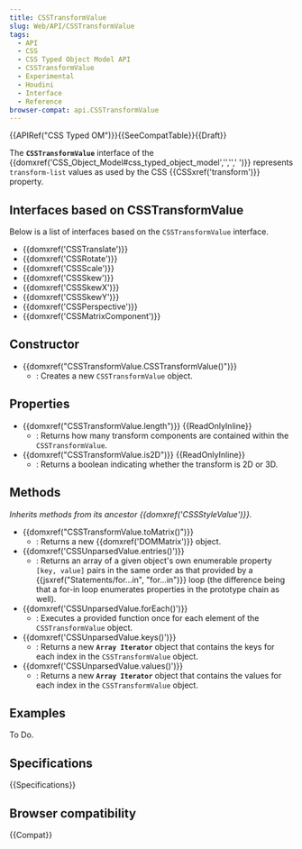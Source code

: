 ```yaml
---
title: CSSTransformValue
slug: Web/API/CSSTransformValue
tags:
  - API
  - CSS
  - CSS Typed Object Model API
  - CSSTransformValue
  - Experimental
  - Houdini
  - Interface
  - Reference
browser-compat: api.CSSTransformValue
---
```

{{APIRef("CSS Typed OM")}}{{SeeCompatTable}}{{Draft}}

The **`CSSTransformValue`** interface of the {{domxref('CSS_Object_Model#css_typed_object_model','','',' ')}} represents `transform-list` values as used by the CSS {{CSSxref('transform')}} property.

## Interfaces based on CSSTransformValue

Below is a list of interfaces based on the `CSSTransformValue` interface.

- {{domxref('CSSTranslate')}}
- {{domxref('CSSRotate')}}
- {{domxref('CSSScale')}}
- {{domxref('CSSSkew')}}
- {{domxref('CSSSkewX')}}
- {{domxref('CSSSkewY')}}
- {{domxref('CSSPerspective')}}
- {{domxref('CSSMatrixComponent')}}

## Constructor

- {{domxref("CSSTransformValue.CSSTransformValue()")}}
  - : Creates a new `CSSTransformValue` object.

## Properties

- {{domxref("CSSTransformValue.length")}} {{ReadOnlyInline}}
  - : Returns how many transform components are contained within the `CSSTransformValue`.
- {{domxref("CSSTransformValue.is2D")}} {{ReadOnlyInline}}
  - : Returns a boolean indicating whether the transform is 2D or 3D.

## Methods

_Inherits methods from its ancestor {{domxref('CSSStyleValue')}}._

- {{domxref("CSSTransformValue.toMatrix()")}}
  - : Returns a new {{domxref('DOMMatrix')}} object.
- {{domxref('CSSUnparsedValue.entries()')}}
  - : Returns an array of a given object's own enumerable property `[key, value]` pairs in the same order as that provided by a {{jsxref("Statements/for...in", "for...in")}} loop (the difference being that a for-in loop enumerates properties in the prototype chain as well).
- {{domxref('CSSUnparsedValue.forEach()')}}
  - : Executes a provided function once for each element of the `CSSTransformValue` object.
- {{domxref('CSSUnparsedValue.keys()')}}
  - : Returns a new **`Array Iterator`** object that contains the keys for each index in the `CSSTransformValue` object.
- {{domxref('CSSUnparsedValue.values()')}}
  - : Returns a new **`Array Iterator`** object that contains the values for each index in the `CSSTransformValue` object.

## Examples

To Do.

## Specifications

{{Specifications}}

## Browser compatibility

{{Compat}}
